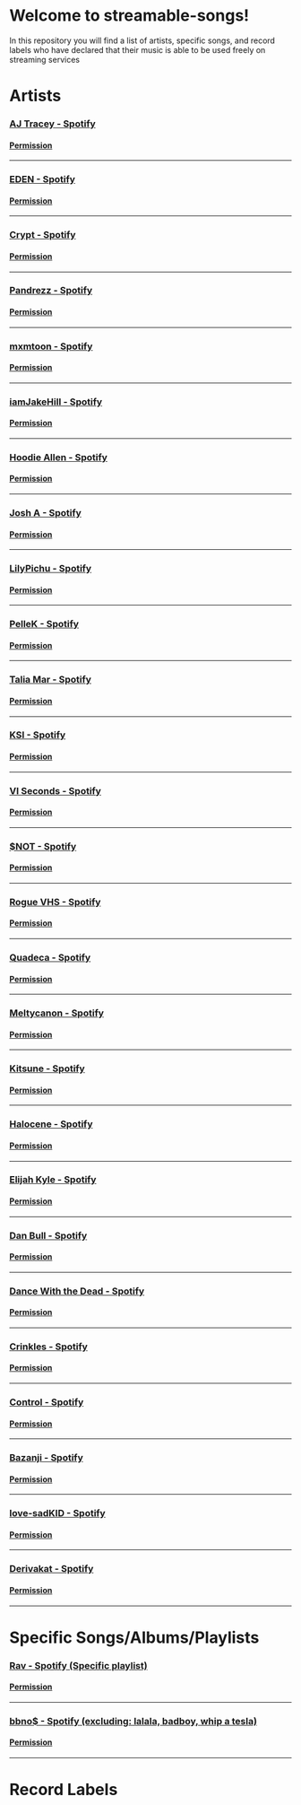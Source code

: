 # Welcome to streamable-songs!

In this repository you will find a list of artists, specific songs, and record labels who have declared that their music is able to be used freely on streaming services


# Artists

### [AJ Tracey - Spotify](https://open.spotify.com/artist/4Xi6LSfFqv26XgP9NKN26U?si=9hO-gJJWSbCV8RQLOyJwWQ)
#### [Permission](https://twitter.com/ajtracey/status/1271066936781258753)
* * *
### [EDEN - Spotify](https://open.spotify.com/album/5eESUGzjysOJC0S2y2KwYn)   
#### [Permission](https://twitter.com/iameden/status/1281709771155021825)
* * *
### [Crypt - Spotify](https://open.spotify.com/artist/1WIHbvNZTybCVHFMbzuGJo)   
#### [Permission](https://twitter.com/CryptTheRapper/status/1269806304333303810)
* * *
### [Pandrezz - Spotify](https://open.spotify.com/artist/65ZGdYSRT3Rmv6P7DN4XCC)   
#### [Permission](https://twitter.com/Pandrezz/status/1271443770517700609)
* * *
### [mxmtoon - Spotify](https://open.spotify.com/artist/0HthCchcL0kVLHTr113Vk1?si=7ZLmUExTSmKDqnW6DJMKHw)   
#### [Permission](https://twitter.com/mxmtoon/status/1319384883471523840?lang=en)
* * *
### [iamJakeHill - Spotify](https://open.spotify.com/artist/26JloX1vHxGGrGUVeMItFJ)   
#### [Permission](https://twitter.com/JaaakeHill/status/955901629911486467)
* * *
### [Hoodie Allen - Spotify](https://open.spotify.com/artist/382aq8Pij5V2nE2JMHMoxl)   
#### [Permission](https://twitter.com/HoodieAllen/status/1272338205371559936)
* * *
### [Josh A - Spotify](https://open.spotify.com/artist/2rWCIhENZyPVDAeFC0ESWN)   
#### [Permission](https://twitter.com/OfficialJoshA/status/1270431603962060801)
* * *
### [LilyPichu - Spotify](https://open.spotify.com/artist/6maAVJxVTGW1xA3LokpQm8?si=m4ZYssV6SmCqtnUKvT7TZA)   
#### [Permission](https://twitter.com/LilyPichu/status/1282262110949392384)
* * *
### [PelleK - Spotify](https://open.spotify.com/artist/1qLwXsUtyW2Ba2Iotg4gE3)   
#### [Permission](https://twitter.com/imPelleK/status/1271504844403195907)
* * *
### [Talia Mar - Spotify](https://open.spotify.com/artist/7zoc6JsY8GWVcl2qFwiKay?si=Vfucz2fnRfmMBRf1T2aBiQ)   
#### [Permission](https://twitter.com/TaliaMar/status/1340771256539484166)
* * *
### [KSI - Spotify](https://open.spotify.com/artist/1nzgtKYFckznkcVMR3Gg4z?si=EMrOya4NSt-SF_5GCYsQ_g)   
#### [Permission](https://twitter.com/KSI/status/1116514941870256128)
* * *
### [VI Seconds - Spotify](https://open.spotify.com/artist/0WGAC29pTpw0xMliJ32OkB)   
#### [Permission](https://twitter.com/visecs/status/1318643700482834433)
* * *
### [$NOT - Spotify](https://open.spotify.com/artist/5IbEL2xjRtKsunfmsahLuO)   
#### [Permission](https://twitter.com/snot/status/1270912164023406592)
* * *
### [Rogue VHS - Spotify](https://open.spotify.com/artist/55DhV9I8VahoWvpa3QMPP5)   
#### [Permission](https://twitter.com/Rogue_VHS/status/1270826815452520450)
* * *
### [Quadeca - Spotify](https://open.spotify.com/artist/3zz52ViyCBcplK0ftEVPSS)   
#### [Permission](https://twitter.com/Quadeca/status/1270112116310040576)
* * *
### [Meltycanon - Spotify](https://open.spotify.com/artist/3agnCimLdkVM3mc4PFJUxC)   
#### [Permission](https://twitter.com/meltycanon/status/1270824833899773953)
* * *
### [Kitsune - Spotify](https://open.spotify.com/artist/7pPCkPhaRLkGmovI5M0zCq)   
#### [Permission](https://twitter.com/Kala/status/1270037831243591682)
* * *
### [Halocene - Spotify](https://open.spotify.com/playlist/39Gk1k0fwuxVspWV3yJWlE)   
#### [Permission](https://twitter.com/Halocene/status/1270115073889939456)
* * *
### [Elijah Kyle - Spotify](https://open.spotify.com/artist/5yGbE5O7nUxnqLxths6eri)   
#### [Permission](https://twitter.com/elijahkyle__/status/1272514241564741632)
* * *
### [Dan Bull - Spotify](https://open.spotify.com/artist/17BmVePNxhzlRGKc85xYsd)   
#### [Permission](https://twitter.com/itsDanBull/status/1270366791869632512)
* * *
### [Dance With the Dead - Spotify](https://open.spotify.com/artist/2KtnZQwMQJN3uyI8eHZRvm)   
#### [Permission](https://twitter.com/DWTDmusic/status/1270926625752772608)
* * *
### [Crinkles - Spotify](https://open.spotify.com/artist/3ICmogsEzj6u6DWV44x5b9)   
#### [Permission](https://twitter.com/Crinklesmusic/status/1270886075720806401)
* * *
### [Control - Spotify](https://open.spotify.com/artist/1sEODiJREx7UJbyeSuJBO6)   
#### [Permission](https://twitter.com/ControlThArtist/status/1271435887411204097)
* * *
### [Bazanji - Spotify](https://open.spotify.com/playlist/2eVvSkQ7kLNJxJ1RJiIT83)   
#### [Permission](https://twitter.com/Bazanji/status/1270391093985673217)
* * *
### [love-sadKID - Spotify](https://open.spotify.com/artist/75AKgMMrk1CG5sURNvyX9s?si=XAmo0CyhTNKv9Vs56nlYuA)   
#### [Permission](https://twitter.com/love_sadkid/status/1384871227076976644)
* * *
### [Derivakat - Spotify](https://open.spotify.com/artist/4T7KICeQg50AwFzauMCR9C?si=Hi6ecfQVSwizbAyfQWBclQ)   
#### [Permission](https://twitter.com/derivakat/status/1379212721737003009)
* * *

# Specific Songs/Albums/Playlists

### [Rav - Spotify (Specific playlist)](https://open.spotify.com/playlist/1XhYMuR2iFtRjalJ5ZYLEM?si=ltjPMtFJTqCeJJh-WhD8mg&nd=1)   
#### [Permission](https://twitter.com/iamrav/status/1270115198138036224?lang=en)
* * *
### [bbno$ - Spotify (excluding: lalala, badboy, whip a tesla)](https://open.spotify.com/artist/41X1TR6hrK8Q2ZCpp2EqCz?si=XmksxifuRIGTcJeOlrVVfg)   
#### [Permission](https://twitter.com/bbnomula/status/1271903546229719042)
* * *


#  Record Labels
